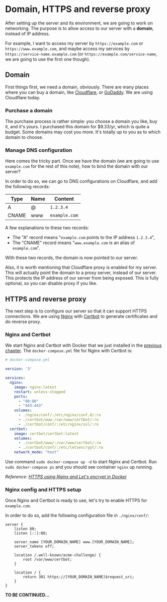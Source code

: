 # Domain, HTTPS and reverse proxy
After setting up the server and its environment, we are going to work on networking. The purpose is to allow access to our server with a **domain**, instead of IP address.

For example, I want to access my server by `https://example.com` or `https://www.example.com`, and maybe access my services by `https://service-name.example.com` (or `https://example.com/service-name`, we are going to use the first one though).

## Domain
First things first, we need a domain, obviously. There are many places where you can buy a domain, like [Cloudflare](https://www.cloudflare.com), or [GoDaddy](https://www.godaddy.com). We are using Cloudflare today.

### Purchase a domain
The purchase process is rather simple: you choose a domain you like, buy it, and it's yours. I purchased this domain for $9.33/yr, which is quite a budget. Some domains may cost you more. It's totally up to you as to which domain to choose.

### Manage DNS configuration
Here comes the tricky part. Once we have the domain (we are going to use `example.com` for the rest of this note), how to bind the domain with our server?

In order to do so, we can go to DNS configurations on Cloudflare, and add the following records:

| Type  | Name | Content       |
|-------|------|---------------|
| A     | @    | `1.2.3.4`     |
| CNAME | www  | `example.com` |

A few explanations to these two records:
- The "A" record means "`example.com` points to the IP address `1.2.3.4`",
- The "CNAME" record means "`www.example.com` is an alias of `example.com`".

With these two records, the domain is now pointed to our server.

Also, it is worth mentioning that Cloudflare proxy is enabled for my server. This will actually point the domain to a proxy server, instead of our server. This protects the IP address of our server from being exposed. This is fully optional, so you can disable proxy if you like.

## HTTPS and reverse proxy
The next step is to configure our server so that it can support HTTPS connections. We are using [Nginx](https://nginx.org/en/) with [Certbot](https://certbot.eff.org) to generate certificates and do reverse proxy.

### Nginx and Certbot
We start Nginx and Certbot with Docker that we just installed in the [previous chapter](/build_a_personal_website_server_and_env_setup). The `docker-compose.yml` file for Nginx with Certbot is:

```yaml
# docker-compose.yml

version: '3'

services:
  nginx:
    image: nginx:latest
    restart: unless-stopped
    ports:
      - "80:80"
      - "443:443"
    volumes:
      - ./nginx/conf/:/etc/nginx/conf.d/:ro
      - ./certbot/www:/var/www/certbot/:ro
      - ./certbot/conf/:/etc/nginx/ssl/:ro
  certbot:
    image: certbot/certbot:latest
    volumes:
      - ./certbot/www/:/var/www/certbot/:rw
      - ./certbot/conf/:/etc/letsencrypt/:rw
    network_mode: "host"
```

Use command `sudo docker-compose up -d` to start Nginx and Certbot. Run `sudo docker-compose ps` and you should see container `nginx` up running.

*Reference: [HTTPS using Nginx and Let's encrypt in Docker](https://mindsers.blog/post/https-using-nginx-certbot-docker/)*

### Nginx config and HTTPS setup
Once Nginx and Certbot is ready to use, let's try to enable HTTPS for `example.com`.

In order to do so, add the following configuration file in `./nginx/conf/`:

```nginx
server {
    listen 80;
    listen [::]:80;

    server_name [YOUR_DOMAIN_NAME] www.[YOUR_DOMAIN_NAME];
    server_tokens off;

    location /.well-known/acme-challenge/ {
        root /var/www/certbot;
    }

    location / {
        return 301 https://[YOUR_DOMAIN_NAME]$request_uri;
    }
}
```

**TO BE CONTINUED...**